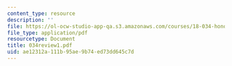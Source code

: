 ```yaml
---
content_type: resource
description: ''
file: https://ol-ocw-studio-app-qa.s3.amazonaws.com/courses/18-034-honors-differential-equations-spring-2004/ae12312a111b95ae9b74ed73dd645c7d_034review1.pdf
file_type: application/pdf
resourcetype: Document
title: 034review1.pdf
uid: ae12312a-111b-95ae-9b74-ed73dd645c7d
---
```

